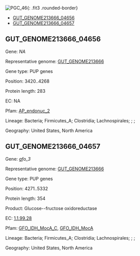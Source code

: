 ![PGC_46](../static/images/Clusters_figure/PGC_46.jpg){: .fit3 .rounded-border}

<ul id="myTab" class="nav nav-tabs">
  <li class="active">
        <a href="#tab1" data-toggle="tab">GUT_GENOME213666_04656</a>
  </li>
<li><a href="#tab2" data-toggle="tab">GUT_GENOME213666_04657</a></li>
</ul>

<div id="myTabContent" class="tab-content">
  <div class="tab-pane fade in active" id="tab1">

<h2 id="GUT_GENOME213666_04656">GUT_GENOME213666_04656</h2>
<p>Gene: <em>NA</em>
<p>Representative genome: <a href="https://www.ebi.ac.uk/metagenomics/genomes/MGYG-HGUT-03214">GUT_GENOME213666</a></p>
<p>Gene type: PUP genes</p>
<p>Position: 3420..4268</p>
<p>Protein length: 283</p>
<p>EC: NA</p>
<p>Pfam: <a href="http://pfam.xfam.org/family/AP_endonuc_2">AP_endonuc_2</a></p>

<p>Lineage: Bacteria; Firmicutes_A; Clostridia; Lachnospirales; ; ; </p>
<p>Geography: United States, North America</p>
  </div>

  <div class="tab-pane fade" id="tab2">

<h2 id="GUT_GENOME213666_04657">GUT_GENOME213666_04657</h2>
<p>Gene: <em>gfo_3</em></p>
<p>Representative genome: <a href="https://www.ebi.ac.uk/metagenomics/genomes/MGYG-HGUT-03214">GUT_GENOME213666</a></p>
<p>Gene type: PUP genes</p>
<p>Position: 4271..5332</p>
<p>Protein length: 354</p>
<p>Product: Glucose--fructose oxidoreductase</p>
<p>EC: <a href="https://www.brenda-enzymes.org/enzyme.php?ecno=1.1.99.28">1.1.99.28</a></p>
<p>Pfam: <a href="http://pfam.xfam.org/family/GFO_IDH_MocA_C">GFO_IDH_MocA_C</a>, <a href="http://pfam.xfam.org/family/GFO_IDH_MocA">GFO_IDH_MocA</a></p>
<p>Lineage: Bacteria; Firmicutes_A; Clostridia; Lachnospirales; ; ; </p>
<p>Geography: United States, North America</p>

  </div>
</div>
